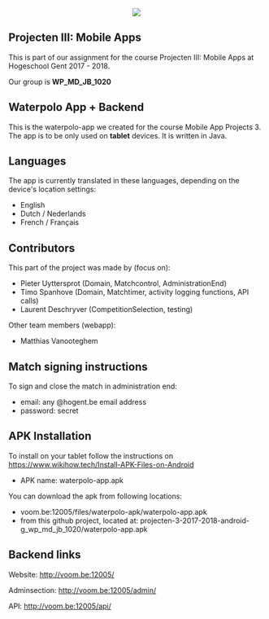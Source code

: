<p align="center">
<img src="http://voom.be:12005/images/header/wpheader.jpg" />
</p>

## Projecten III: Mobile Apps
This is part of our assignment for the course Projecten III: Mobile Apps at Hogeschool Gent 2017 - 2018.

Our group is **WP_MD_JB_1020**

## Waterpolo App + Backend
This is the waterpolo-app we created for the course Mobile App Projects 3. The app is to be only used on **tablet** devices.
It is written in Java.

## Languages
The app is currently translated in these languages, depending on the device's location settings:

* English
* Dutch / Nederlands
* French / Français

## Contributors
This part of the project was made by (focus on):
- Pieter Uyttersprot (Domain, Matchcontrol, AdministrationEnd)
- Timo Spanhove (Domain, Matchtimer, activity logging functions, API calls)
- Laurent Deschryver (CompetitionSelection, testing)

Other team members (webapp):
  - Matthias Vanooteghem

## Match signing instructions
To sign and close the match in administration end:
- email: any @hogent.be email address 
- password: secret

## APK Installation
To install on your tablet follow the instructions on https://www.wikihow.tech/Install-APK-Files-on-Android
- APK name: waterpolo-app.apk

You can download the apk from following locations: 
- voom.be:12005/files/waterpolo-apk/waterpolo-app.apk
- from this github project, located at: projecten-3-2017-2018-android-g_wp_md_jb_1020/waterpolo-app.apk

## Backend links
Website: http://voom.be:12005/

Adminsection: http://voom.be:12005/admin/

API: http://voom.be:12005/api/
